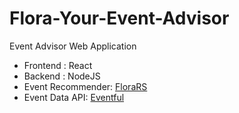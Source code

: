 # Flora-Your-Event-Advisor
Event Advisor Web Application

- Frontend    :   React
- Backend     :   NodeJS    
- Event Recommender: [FloraRS](https://github.com/Masea/FloraRS-Event-Recommender-Engine)
- Event Data API: [Eventful](http://api.eventful.com/)

